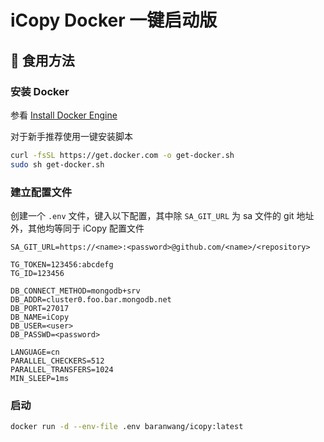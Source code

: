 # iCopy Docker 一键启动版

## 🍚 食用方法

### 安装 Docker

参看 [Install Docker Engine](https://docs.docker.com/engine/install/)

对于新手推荐使用一键安装脚本

```sh
curl -fsSL https://get.docker.com -o get-docker.sh
sudo sh get-docker.sh
```

### 建立配置文件

创建一个 `.env` 文件，键入以下配置，其中除 `SA_GIT_URL` 为 sa 文件的 git 地址外，其他均等同于 iCopy 配置文件

```shell
SA_GIT_URL=https://<name>:<password>@github.com/<name>/<repository>

TG_TOKEN=123456:abcdefg
TG_ID=123456

DB_CONNECT_METHOD=mongodb+srv
DB_ADDR=cluster0.foo.bar.mongodb.net
DB_PORT=27017
DB_NAME=iCopy
DB_USER=<user>
DB_PASSWD=<password>

LANGUAGE=cn
PARALLEL_CHECKERS=512
PARALLEL_TRANSFERS=1024
MIN_SLEEP=1ms
```

### 启动

```sh
docker run -d --env-file .env baranwang/icopy:latest
```
